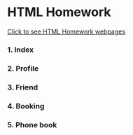 # HTML Homework
[Click to see HTML Homework webpages](https://htmlpreview.github.io/?https://raw.githubusercontent.com/toninorsk/Homework_CodeCamp6/master/CodeCamp%236%20Homework/1-HTML/1-index.html)
### 1. Index
### 2. Profile
### 3. Friend
### 4. Booking
### 5. Phone book